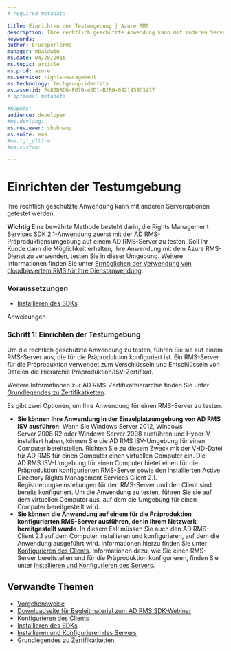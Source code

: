 ```yaml
---
# required metadata

title: Einrichten der Testumgebung | Azure RMS
description: Ihre rechtlich geschützte Anwendung kann mit anderen Serveroptionen getestet werden.
keywords:
author: bruceperlerms
manager: mbaldwin
ms.date: 04/28/2016
ms.topic: article
ms.prod: azure
ms.service: rights-management
ms.technology: techgroup-identity
ms.assetid: E480D8D6-F070-43D1-B2B0-6921459C3437
# optional metadata

#ROBOTS:
audience: developer
#ms.devlang:
ms.reviewer: shubhamp
ms.suite: ems
#ms.tgt_pltfrm:
#ms.custom:

---
```


# Einrichten der Testumgebung

Ihre rechtlich geschützte Anwendung kann mit anderen Serveroptionen getestet werden.

**Wichtig**  Eine bewährte Methode besteht darin, die Rights Management Services SDK 2.1-Anwendung zuerst mit der AD RMS-Präproduktionsumgebung auf einem AD RMS-Server zu testen. Soll Ihr Kunde dann die Möglichkeit erhalten, Ihre Anwendung mit dem Azure RMS-Dienst zu verwenden, testen Sie in dieser Umgebung. Weitere Informationen finden Sie unter [Ermöglichen der Verwendung von cloudbasiertem RMS für Ihre Dienstanwendung](how-to-use-file-api-with-aadrm-cloud.md).

 

### Voraussetzungen

-   [Installieren des SDKs](create-your-first-rights-aware-application.md)

Anweisungen

### Schritt 1: Einrichten der Testumgebung

Um die rechtlich geschützte Anwendung zu testen, führen Sie sie auf einem RMS-Server aus, die für die Präproduktion konfiguriert ist. Ein RMS-Server für die Präproduktion verwendet zum Verschlüsseln und Entschlüsseln von Dateien die Hierarchie Präproduktion/ISV-Zertifikat.

Weitere Informationen zur AD RMS-Zertifikathierarchie finden Sie unter [Grundlegendes zu Zertifikatketten](understanding-certificate-chains.md).

Es gibt zwei Optionen, um Ihre Anwendung für einen RMS-Server zu testen.

-   **Sie können Ihre Anwendung in der Einzelplatzumgebung von AD RMS ISV ausführen**. Wenn Sie Windows Server 2012, Windows Server 2008 R2 oder Windows Server 2008 ausführen und Hyper-V installiert haben, können Sie die AD RMS ISV-Umgebung für einen Computer bereitstellen. Richten Sie zu diesem Zweck mit der VHD-Datei für AD RMS für einen Computer einen virtuellen Computer ein. Die AD RMS ISV-Umgebung für einen Computer bietet einen für die Präproduktion konfigurierten RMS-Server sowie den installierten Active Directory Rights Management Services Client 2.1. Registrierungseinstellungen für den RMS-Server und den Client sind bereits konfiguriert. Um die Anwendung zu testen, führen Sie sie auf dem virtuellen Computer aus, auf dem die Umgebung für einen Computer bereitgestellt wird.
-   **Sie können die Anwendung auf einem für die Präproduktion konfigurierten RMS-Server ausführen, der in Ihrem Netzwerk bereitgestellt wurde**. In diesem Fall müssen Sie auch den AD RMS-Client 2.1 auf dem Computer installieren und konfigurieren, auf dem die Anwendung ausgeführt wird. Informationen hierzu finden Sie unter [Konfigurieren des Clients](how-to-configure-the-ad-rms-client-2-0.md). Informationen dazu, wie Sie einen RMS-Server bereitstellen und für die Präproduktion konfigurieren, finden Sie unter [Installieren und Konfigurieren des Servers](how-to-install-and-configure-an-rms-server.md).

## Verwandte Themen

* [Vorgehensweise](how-to-use-msipc.md)
* [Downloadseite für Begleitmaterial zum AD RMS SDK-Webinar](https://connect.microsoft.com/site1170/Downloads/DownloadDetails.aspx?DownloadID=42440)
* [Konfigurieren des Clients](how-to-configure-the-ad-rms-client-2-0.md)
* [Installieren des SDKs](create-your-first-rights-aware-application.md)
* [Installieren und Konfigurieren des Servers](how-to-install-and-configure-an-rms-server.md)
* [Grundlegendes zu Zertifikatketten](understanding-certificate-chains.md)
 

 





<!--HONumber=Apr16_HO4-->


